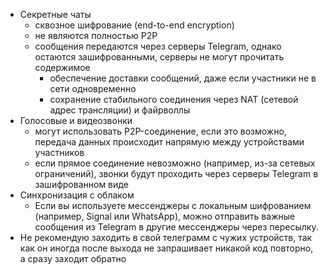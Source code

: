 * Секретные чаты
  + сквозное шифрование (end-to-end encryption)
  + не являются полностью P2P
  + сообщения передаются через серверы Telegram, однако остаются зашифрованными, серверы не могут прочитать содержимое
    - обеспечение доставки сообщений, даже если участники не в сети одновременно
    - сохранение стабильного соединения через NAT (сетевой адрес трансляции) и файрволлы
* Голосовые и видеозвонки
  + могут использовать P2P-соединение, если это возможно, передача данных происходит напрямую между устройствами участников
  + если прямое соединение невозможно (например, из-за сетевых ограничений), звонки будут проходить через серверы Telegram в зашифрованном виде
* Синхронизация с облаком
  + Если вы используете мессенджеры с локальным шифрованием (например, Signal или WhatsApp), можно отправить важные сообщения из Telegram в другие мессенджеры через пересылку.
* Не рекомендую заходить в свой телеграмм с чужих устройств, так как он иногда после выхода не запрашивает никакой код повторно, а сразу заходит обратно
